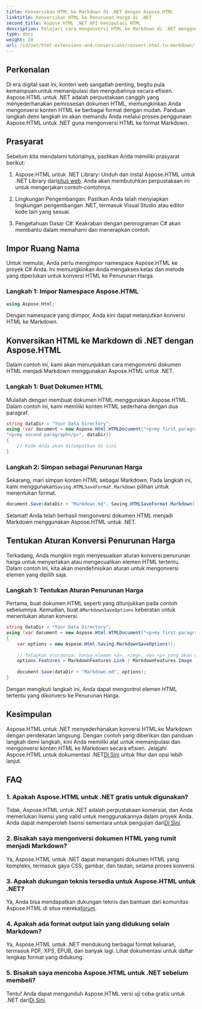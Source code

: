 ```yaml
---
title: Konversikan HTML ke Markdown di .NET dengan Aspose.HTML
linktitle: Konversikan HTML ke Penurunan Harga di .NET
second_title: Aspose.HTML .NET API manipulasi HTML
description: Pelajari cara mengonversi HTML ke Markdown di .NET menggunakan Aspose.HTML untuk manipulasi konten yang efisien. Dapatkan panduan langkah demi langkah untuk proses konversi yang lancar.
type: docs
weight: 18
url: /id/net/html-extensions-and-conversions/convert-html-to-markdown/
---
```


## Perkenalan

Di era digital saat ini, konten web sangatlah penting, begitu pula kemampuan untuk memanipulasi dan mengubahnya secara efisien. Aspose.HTML untuk .NET adalah perpustakaan canggih yang menyederhanakan pemrosesan dokumen HTML, memungkinkan Anda mengonversi konten HTML ke berbagai format dengan mudah. Panduan langkah demi langkah ini akan memandu Anda melalui proses penggunaan Aspose.HTML untuk .NET guna mengonversi HTML ke format Markdown.

## Prasyarat

Sebelum kita mendalami tutorialnya, pastikan Anda memiliki prasyarat berikut:

1.  Aspose.HTML untuk .NET Library: Unduh dan instal Aspose.HTML untuk .NET Library dari[situs web](https://releases.aspose.com/html/net/). Anda akan membutuhkan perpustakaan ini untuk mengerjakan contoh-contohnya.

2. Lingkungan Pengembangan: Pastikan Anda telah menyiapkan lingkungan pengembangan .NET, termasuk Visual Studio atau editor kode lain yang sesuai.

3. Pengetahuan Dasar C#: Keakraban dengan pemrograman C# akan membantu dalam memahami dan menerapkan contoh.

## Impor Ruang Nama

Untuk memulai, Anda perlu mengimpor namespace Aspose.HTML ke proyek C# Anda. Ini memungkinkan Anda mengakses kelas dan metode yang diperlukan untuk konversi HTML ke Penurunan Harga.

### Langkah 1: Impor Namespace Aspose.HTML

```csharp
using Aspose.Html;
```

Dengan namespace yang diimpor, Anda kini dapat melanjutkan konversi HTML ke Markdown.

## Konversikan HTML ke Markdown di .NET dengan Aspose.HTML

Dalam contoh ini, kami akan menunjukkan cara mengonversi dokumen HTML menjadi Markdown menggunakan Aspose.HTML untuk .NET. 

### Langkah 1: Buat Dokumen HTML

Mulailah dengan membuat dokumen HTML menggunakan Aspose.HTML. Dalam contoh ini, kami memiliki konten HTML sederhana dengan dua paragraf.

```csharp
string dataDir = "Your Data Directory";
using (var document = new Aspose.Html.HTMLDocument("<p>my first paragraph</p>" +
"<p>my second paragraph</p>", dataDir))
{
    // Kode Anda akan ditempatkan di sini
}
```

### Langkah 2: Simpan sebagai Penurunan Harga

 Sekarang, mari simpan konten HTML sebagai Markdown. Pada langkah ini, kami menggunakan`Saving.HTMLSaveFormat.Markdown` pilihan untuk menentukan format.

```csharp
document.Save(dataDir + "Markdown.md", Saving.HTMLSaveFormat.Markdown);
```

Selamat! Anda telah berhasil mengonversi dokumen HTML menjadi Markdown menggunakan Aspose.HTML untuk .NET.

## Tentukan Aturan Konversi Penurunan Harga

Terkadang, Anda mungkin ingin menyesuaikan aturan konversi penurunan harga untuk menyertakan atau mengecualikan elemen HTML tertentu. Dalam contoh ini, kita akan mendefinisikan aturan untuk mengonversi elemen yang dipilih saja.

### Langkah 1: Tentukan Aturan Penurunan Harga

 Pertama, buat dokumen HTML seperti yang ditunjukkan pada contoh sebelumnya. Kemudian, buat a`MarkdownSaveOptions` keberatan untuk menentukan aturan konversi.

```csharp
string dataDir = "Your Data Directory";
using (var document = new Aspose.Html.HTMLDocument("<p>my first paragraph</p>", dataDir))
{
    var options = new Aspose.Html.Saving.MarkdownSaveOptions();
    
    // Tetapkan aturannya: hanya elemen <a>, <img>, dan <p> yang akan dikonversi menjadi penurunan harga.
    options.Features = MarkdownFeatures.Link | MarkdownFeatures.Image | MarkdownFeatures.AutomaticParagraph;
    
    document.Save(dataDir + "Markdown.md", options);
}
```

Dengan mengikuti langkah ini, Anda dapat mengontrol elemen HTML tertentu yang dikonversi ke Penurunan Harga.

## Kesimpulan

 Aspose.HTML untuk .NET menyederhanakan konversi HTML ke Markdown dengan pendekatan langsung. Dengan contoh yang diberikan dan panduan langkah demi langkah, kini Anda memiliki alat untuk memanipulasi dan mengonversi konten HTML ke Markdown secara efisien. Jelajahi Aspose.HTML untuk dokumentasi .NET[Di Sini](https://reference.aspose.com/html/net/) untuk fitur dan opsi lebih lanjut.

## FAQ

### 1. Apakah Aspose.HTML untuk .NET gratis untuk digunakan?

Tidak, Aspose.HTML untuk .NET adalah perpustakaan komersial, dan Anda memerlukan lisensi yang valid untuk menggunakannya dalam proyek Anda. Anda dapat memperoleh lisensi sementara untuk pengujian dari[Di Sini](https://purchase.aspose.com/temporary-license/).

### 2. Bisakah saya mengonversi dokumen HTML yang rumit menjadi Markdown?

Ya, Aspose.HTML untuk .NET dapat menangani dokumen HTML yang kompleks, termasuk gaya CSS, gambar, dan tautan, selama proses konversi.

### 3. Apakah dukungan teknis tersedia untuk Aspose.HTML untuk .NET?

 Ya, Anda bisa mendapatkan dukungan teknis dan bantuan dari komunitas Aspose.HTML di situs mereka[forum](https://forum.aspose.com/).

### 4. Apakah ada format output lain yang didukung selain Markdown?

Ya, Aspose.HTML untuk .NET mendukung berbagai format keluaran, termasuk PDF, XPS, EPUB, dan banyak lagi. Lihat dokumentasi untuk daftar lengkap format yang didukung.

### 5. Bisakah saya mencoba Aspose.HTML untuk .NET sebelum membeli?

 Tentu! Anda dapat mengunduh Aspose.HTML versi uji coba gratis untuk .NET dari[Di Sini](https://releases.aspose.com/).
